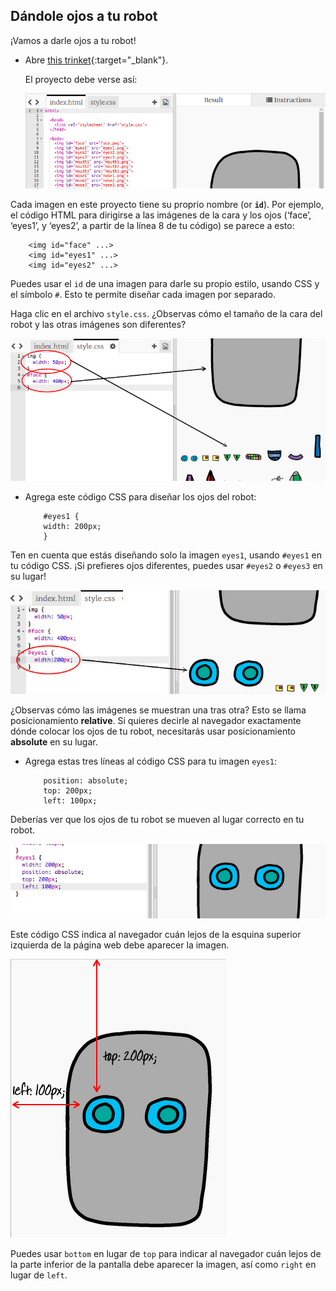 ## Dándole ojos a tu robot

¡Vamos a darle ojos a tu robot!

+ Abre [this trinket](http://jumpto.cc/web-robot){:target="_blank"}.
    
    El proyecto debe verse así:
    
    ![captura de pantalla](images/robot-starter.png)

Cada imagen en este proyecto tiene su proprio nombre (or **`id`**). Por ejemplo, el código HTML para dirigirse a las imágenes de la cara y los ojos (‘face’, ‘eyes1’, y ‘eyes2’, a partir de la línea 8 de tu código) se parece a esto:
```
    <img id="face" ...>
    <img id="eyes1" ...>
    <img id="eyes2" ...>
```    

Puedes usar el `id` de una imagen para darle su propio estilo, usando CSS y el símbolo `#`. Esto te permite diseñar cada imagen por separado.

Haga clic en el archivo `style.css`. ¿Observas cómo el tamaño de la cara del robot y las otras imágenes son diferentes?

![captura de pantalla](images/robot-id.png)

+ Agrega este código CSS para diseñar los ojos del robot:
    ```
        #eyes1 {
        width: 200px;
        }
    ```    

Ten en cuenta que estás diseñando solo la imagen `eyes1`, usando `#eyes1` en tu código CSS. ¡Si prefieres ojos diferentes, puedes usar `#eyes2` o `#eyes3` en su lugar!

![captura de pantalla](images/robot-eyes-width.png)

¿Observas cómo las imágenes se muestran una tras otra? Esto se llama posicionamiento **relative**. Si quieres decirle al navegador exactamente dónde colocar los ojos de tu robot, necesitarás usar posicionamiento **absolute** en su lugar.

+ Agrega estas tres líneas al código CSS para tu imagen `eyes1`:
    ```
        position: absolute;
        top: 200px;
        left: 100px;
    ```    

Deberías ver que los ojos de tu robot se mueven al lugar correcto en tu robot.

![captura de pantalla](images/robot-eyes-position.png)

Este código CSS indica al navegador cuán lejos de la esquina superior izquierda de la página web debe aparecer la imagen.

![captura de pantalla](images/robot-eyes-position2.png)

Puedes usar `bottom` en lugar de `top` para indicar al navegador cuán lejos de la parte inferior de la pantalla debe aparecer la imagen, así como `right` en lugar de `left`.